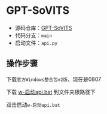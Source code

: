 # GPT-SoVITS

- 源码仓库：[GPT-SoVITS](https://github.com/RVC-Boss/GPT-SoVITS)
- 代码分支：`main`
- 启动文件：`api.py`

## 操作步骤

下载`官方Windows整合包v2版`，现在是0807

下载 [w-启动api.bat](https://files.wenliang.space/gpt-sovits/w-启动api.bat) 到文件夹根路径下

双击启动`w-启动api.bat`
